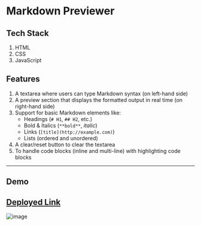 # Markdown Previewer

## Tech Stack

1. HTML
2. CSS
3. JavaScript


## Features

  1. A textarea where users can type Markdown syntax (on left-hand side)  
  2. A preview section that displays the formatted output in real time (on right-hand side)  
  3. Support for basic Markdown elements like:  
     * Headings (`# H1`, `## H2`, etc.)  
     * Bold & Italics (`**bold**`, *italic*)  
     * Links (`[title](http://example.com)`)  
     * Lists (ordered and unordered)  
  4. A clear/reset button to clear the textarea  
  5. To handle code blocks (inline and multi-line) with highlighting code blocks  
---
## Demo
[Deployed Link](https://markdown-preview-theta.vercel.app/)
--- 
![image](https://github.com/user-attachments/assets/ba8e5d24-59e7-485d-a6f6-355461fb6fac)

  
